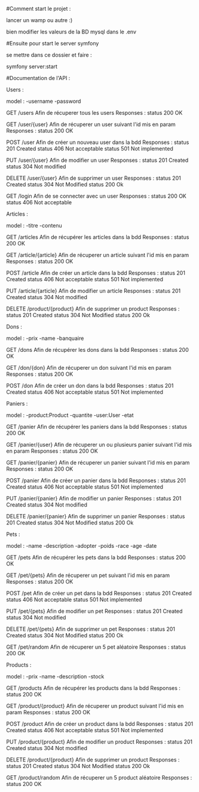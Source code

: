 #Comment start le projet :

lancer un wamp ou autre :)

bien modifier les valeurs de la BD mysql dans le .env

#Ensuite pour start le server symfony

se mettre dans ce dossier et faire :

symfony server:start







#Documentation de l'API : 

Users : 

model :
-username
-password

GET /users
Afin de récuperer tous les users
Responses : 
status 200 OK

GET /user/{user}
Afin de récuperer un user suivant l'id mis en param
Responses : 
status 200 OK

POST /user
Afin de créer un nouveau user dans la bdd
Responses : 
status 201 Created
status 406 Not acceptable
status 501 Not implemented

PUT /user/{user}
Afin de modifier un user 
Responses : 
status 201 Created
status 304 Not modified

DELETE /user/{user}
Afin de supprimer un user
Responses : 
status 201 Created
status 304 Not Modified
status 200 Ok

GET /login
Afin de se connecter avec un user
Responses : 
status 200 OK
status 406 Not acceptable

Articles :

model : 
-titre
-contenu

GET /articles
Afin de récupérer les articles dans la bdd
Responses : 
status 200 OK

GET /article/{article}
Afin de récuperer un article suivant l'id mis en param
Responses : 
status 200 OK

POST /article
Afin de créer un article dans la bdd
Responses : 
status 201 Created
status 406 Not acceptable
status 501 Not implemented

PUT /article/{article}
Afin de modifier un article
Responses : 
status 201 Created
status 304 Not modified

DELETE /product/{product}
Afin de supprimer un product
Responses : 
status 201 Created
status 304 Not Modified
status 200 Ok

Dons :

model : 
-prix
-name
-banquaire

GET /dons
Afin de récupérer les dons dans la bdd
Responses : 
status 200 OK

GET /don/{don}
Afin de récuperer un don suivant l'id mis en param
Responses : 
status 200 OK

POST /don
Afin de créer un don dans la bdd
Responses : 
status 201 Created
status 406 Not acceptable
status 501 Not implemented

Paniers :

model : 
-product:Product
-quantite
-user:User
-etat

GET /panier
Afin de récupérer les paniers dans la bdd
Responses : 
status 200 OK

GET /panier/{user}
Afin de récuperer un ou plusieurs panier suivant l'id mis en param
Responses : 
status 200 OK

GET /panier/{panier}
Afin de récuperer un panier suivant l'id mis en param
Responses : 
status 200 OK

POST /panier
Afin de créer un panier dans la bdd
Responses : 
status 201 Created
status 406 Not acceptable 
status 501 Not implemented

PUT /panier/{panier}
Afin de modifier un panier
Responses : 
status 201 Created
status 304 Not modified

DELETE /panier/{panier}
Afin de supprimer un panier
Responses : 
status 201 Created
status 304 Not Modified
status 200 Ok

Pets :

model : 
-name
-description 
-adopter
-poids
-race
-age
-date

GET /pets
Afin de récupérer les pets dans la bdd
Responses : 
status 200 OK

GET /pet/{pets}
Afin de récuperer un pet suivant l'id mis en param
Responses : 
status 200 OK

POST /pet
Afin de créer un pet dans la bdd
Responses : 
status 201 Created
status 406 Not acceptable
status 501 Not implemented

PUT /pet/{pets}
Afin de modifier un pet
Responses : 
status 201 Created
status 304 Not modified

DELETE /pet/{pets}
Afin de supprimer un pet
Responses : 
status 201 Created
status 304 Not Modified
status 200 Ok

GET /pet/random
Afin de récuperer un 5 pet aléatoire
Responses : 
status 200 OK

Products :

model : 
-prix
-name
-description
-stock

GET /products
Afin de récupérer les products dans la bdd
Responses : 
status 200 OK

GET /product/{product}
Afin de récuperer un product suivant l'id mis en param
Responses : 
status 200 OK

POST /product
Afin de créer un product dans la bdd
Responses : 
status 201 Created
status 406 Not acceptable
status 501 Not implemented

PUT /product/{product}
Afin de modifier un product
Responses : 
status 201 Created
status 304 Not modified

DELETE /product/{product}
Afin de supprimer un product
Responses : 
status 201 Created
status 304 Not Modified
status 200 Ok

GET /product/random
Afin de récuperer un 5 product aléatoire
Responses : 
status 200 OK

